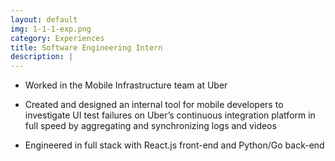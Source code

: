 ```yaml
---
layout: default
img: 1-1-1-exp.png
category: Experiences
title: Software Engineering Intern
description: |
---
```


* Worked in the Mobile Infrastructure team at Uber

* Created and designed an internal tool for mobile developers to investigate UI test failures on Uber’s
continuous integration platform in full speed by aggregating and synchronizing logs and videos

* Engineered in full stack with React.js front-end and Python/Go back-end
